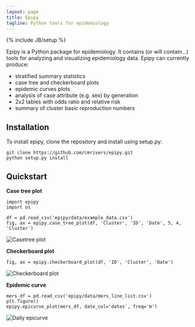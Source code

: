 ```yaml
---
layout: page
title: Epipy
tagline: Python tools for epidemiology
---
```

{% include JB/setup %}

Epipy is a Python package for epidemiology.  It contains (or will contain...)
tools for analyzing and visualizing epidemiology data. Epipy can currently produce:

* stratified summary statistics
* case tree and checkerboard plots
* epidemic curves plots
* analysis of case attribute (e.g. sex) by generation
* 2x2 tables with odds ratio and relative risk
* summary of cluster basic reproduction numbers

Installation
------------
To install epipy, clone the repository and install using setup.py:

    git clone https://github.com/cmrivers/epipy.git
    python setup.py install

Quickstart
------------
**Case tree plot**

    import epipy
    import os

    df = pd.read_csv('epipy/data/example_data.csv')
    fig, ax = epipy.case_tree_plot(df, 'Cluster', 'ID', 'Date', 5, 4, 'Cluster')

![Casetree plot](http://github.com/cmrivers/epipy/blob/master/figs/example_casetree.png?raw=true)


**Checkerboard plot**

    fig, ax = epipy.checkerboard_plot(df, 'ID', 'Cluster', 'Date')

![Checkerboard plot](https://github.com/cmrivers/epipy/blob/master/figs/test_checkerboard.png?raw=true)


**Epidemic curve**

    mers_df = pd.read_csv('epipy/data/mers_line_list.csv')
    plt.figure()
    epipy.epicurve_plot(mers_df, date_col='dates', freq='m')

![Daily epicurve](https://github.com/cmrivers/epipy/blob/master/figs/month_epicurve.png?raw=true)
